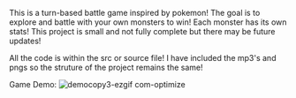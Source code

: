 This is a turn-based battle game inspired by pokemon! The goal is to explore and battle with your own monsters to win! Each monster has its own stats! This project is small and not fully complete but there may be future updates!

All the code is within the src or source file! I have included the mp3's and pngs so the struture of the project remains the same!

Game Demo:
![democopy3-ezgif com-optimize](https://github.com/user-attachments/assets/8646f638-f47c-4442-bfb8-37bb3030a7f4)
